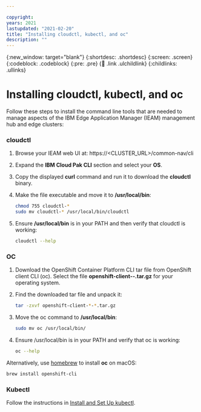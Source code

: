 ```yaml
---

copyright:
years: 2021
lastupdated: "2021-02-20"
title: "Installing cloudctl, kubectl, and oc"
description: ""
---
```


{:new_window: target="blank"}
{:shortdesc: .shortdesc}
{:screen: .screen}
{:codeblock: .codeblock}
{:pre: .pre}
{:child: .link .ulchildlink}
{:childlinks: .ullinks}

# Installing cloudctl, kubectl, and oc

Follow these steps to install the command line tools that are needed to manage aspects of the IBM Edge Application Manager (IEAM) management hub and edge clusters:

### cloudctl

1. Browse your IEAM web UI at: https://<CLUSTER_URL>/common-nav/cli
2. Expand the __IBM Cloud Pak CLI__ section and select your __OS__.
3. Copy the displayed __curl__ command and run it to download the __cloudctl__ binary.
4. Make the file executable and move it to __/usr/local/bin__:

    ```sh
    chmod 755 cloudctl-*
    sudo mv cloudctl-* /usr/local/bin/cloudctl
    ```
5. Ensure __/usr/local/bin__ is in your PATH and then verify that cloudctl is working:

    ```sh
    cloudctl --help
    ```


### OC

1. Download the OpenShift Container Platform CLI tar file from OpenShift client CLI (oc). Select the file __openshift-client-*-*.tar.gz__ for your operating system.
2. Find the downloaded tar file and unpack it:
   
   ```sh
   tar -zxvf openshift-client-*-*.tar.gz
   ```
3. Move the oc command to __/usr/local/bin__:
   
   ```sh
   sudo mv oc /usr/local/bin/
   ```
4. Ensure /usr/local/bin is in your PATH and verify that oc is working:

    ```sh
    oc --help
    ```

Alternatively, use [homebrew](https://www.ibm.com/links?url=https%3A%2F%2Fbrew.sh%2F) to install __oc__ on macOS:

```sh
brew install openshift-cli
```

### Kubectl

Follow the instructions in [Install and Set Up kubectl](https://www.ibm.com/links?url=https%3A%2F%2Fkubernetes.io%2Fdocs%2Ftasks%2Ftools%2Finstall-kubectl%2F).